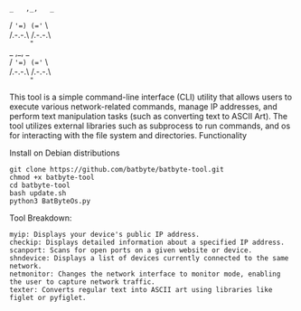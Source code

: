     _   ,_,   _              
   / `'=) (='` \   
  /.-.-.\ /.-.-.\  
  `      "      `  
    _   ,_,   _    
   / `'=) (='` \   
  /.-.-.\ /.-.-.\  
 `      "      `                                          
          


This tool is a simple command-line interface (CLI) utility that allows users to execute various network-related commands, manage IP addresses, and perform text manipulation tasks (such as converting text to ASCII Art). The tool utilizes external libraries such as subprocess to run commands, and os for interacting with the file system and directories.
Functionality

Install on Debian distributions

    git clone https://github.com/batbyte/batbyte-tool.git
    chmod +x batbyte-tool
    cd batbyte-tool
    bash update.sh
    python3 BatByteOs.py


Tool Breakdown:

    myip: Displays your device's public IP address.
    checkip: Displays detailed information about a specified IP address.
    scanport: Scans for open ports on a given website or device.
    shndevice: Displays a list of devices currently connected to the same network.
    netmonitor: Changes the network interface to monitor mode, enabling the user to capture network traffic.
    texter: Converts regular text into ASCII art using libraries like figlet or pyfiglet.
